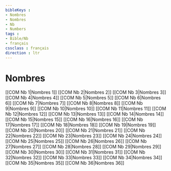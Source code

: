 ```yaml
---
bibleKeys : 
- Nombres
- Nombres
- Nb
- Numbers
tags : 
- Bible/Nb
- français
cssclass : français
direction : ltr
---
```


# Nombres

[[COM Nb 1|Nombres 1]]
[[COM Nb 2|Nombres 2]]
[[COM Nb 3|Nombres 3]]
[[COM Nb 4|Nombres 4]]
[[COM Nb 5|Nombres 5]]
[[COM Nb 6|Nombres 6]]
[[COM Nb 7|Nombres 7]]
[[COM Nb 8|Nombres 8]]
[[COM Nb 9|Nombres 9]]
[[COM Nb 10|Nombres 10]]
[[COM Nb 11|Nombres 11]]
[[COM Nb 12|Nombres 12]]
[[COM Nb 13|Nombres 13]]
[[COM Nb 14|Nombres 14]]
[[COM Nb 15|Nombres 15]]
[[COM Nb 16|Nombres 16]]
[[COM Nb 17|Nombres 17]]
[[COM Nb 18|Nombres 18]]
[[COM Nb 19|Nombres 19]]
[[COM Nb 20|Nombres 20]]
[[COM Nb 21|Nombres 21]]
[[COM Nb 22|Nombres 22]]
[[COM Nb 23|Nombres 23]]
[[COM Nb 24|Nombres 24]]
[[COM Nb 25|Nombres 25]]
[[COM Nb 26|Nombres 26]]
[[COM Nb 27|Nombres 27]]
[[COM Nb 28|Nombres 28]]
[[COM Nb 29|Nombres 29]]
[[COM Nb 30|Nombres 30]]
[[COM Nb 31|Nombres 31]]
[[COM Nb 32|Nombres 32]]
[[COM Nb 33|Nombres 33]]
[[COM Nb 34|Nombres 34]]
[[COM Nb 35|Nombres 35]]
[[COM Nb 36|Nombres 36]]
